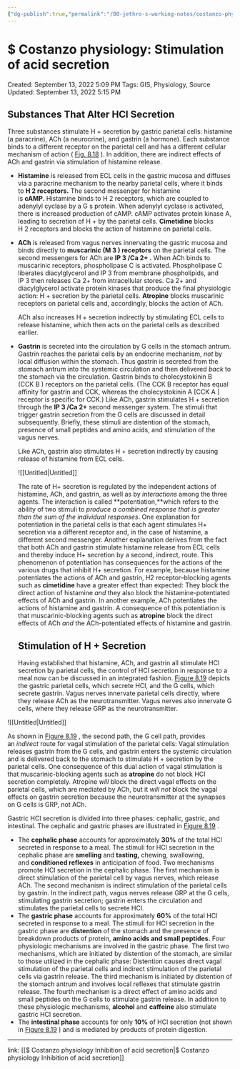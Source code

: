 ```yaml
---
{"dg-publish":true,"permalink":"/00-jethro-s-working-notes/costanzo-physiology-stimulation-of-acid-secretio/","dgPassFrontmatter":true}
---
```



# $ Costanzo physiology: Stimulation of acid secretion

Created: September 13, 2022 5:09 PM
Tags: GIS, Physiology, Source
Updated: September 13, 2022 5:15 PM

## Substances That Alter HCl Secretion

Three substances stimulate H + secretion by gastric parietal cells: histamine (a paracrine), ACh (a neurocrine), and gastrin (a hormone). Each substance binds to a different receptor on the parietal cell and has a different cellular mechanism of action ( [Fig. 8.18](https://www-clinicalkey-com.eproxy.lib.hku.hk/f0095) ). In addition, there are indirect effects of ACh and gastrin via stimulation of histamine release.

- **Histamine** is released from ECL cells in the gastric mucosa and diffuses via a paracrine mechanism to the nearby parietal cells, where it binds to **H 2 receptors.** The second messenger for histamine is **cAMP.** Histamine binds to H 2 receptors, which are coupled to adenylyl cyclase by a G s protein. When adenylyl cyclase is activated, there is increased production of cAMP. cAMP activates protein kinase A, leading to secretion of H + by the parietal cells. **Cimetidine** blocks H 2 receptors and blocks the action of histamine on parietal cells.
- **ACh** is released from vagus nerves innervating the gastric mucosa and binds directly to **muscarinic (M 3 ) receptors** on the parietal cells. The second messengers for ACh are **IP 3 /Ca 2+ .** When ACh binds to muscarinic receptors, phospholipase C is activated. Phospholipase C liberates diacylglycerol and IP 3 from membrane phospholipids, and IP 3 then releases Ca 2+ from intracellular stores. Ca 2+ and diacylglycerol activate protein kinases that produce the final physiologic action: H + secretion by the parietal cells. **Atropine** blocks muscarinic receptors on parietal cells and, accordingly, blocks the action of ACh.
    
    ACh also increases H + secretion indirectly by stimulating ECL cells to release histamine, which then acts on the parietal cells as described earlier.
    
- **Gastrin** is secreted into the circulation by G cells in the stomach antrum. Gastrin reaches the parietal cells by an endocrine mechanism, *not* by local diffusion within the stomach. Thus gastrin is secreted from the stomach antrum into the systemic circulation and then delivered *back* to the stomach via the circulation. Gastrin binds to cholecystokinin B (CCK B ) receptors on the parietal cells. (The CCK B receptor has equal affinity for gastrin and CCK, whereas the cholecystokinin A [CCK A ] receptor is specific for CCK.) Like ACh, gastrin stimulates H + secretion through the **IP 3 /Ca 2+** second messenger system. The stimuli that trigger gastrin secretion from the G cells are discussed in detail subsequently. Briefly, these stimuli are distention of the stomach, presence of small peptides and amino acids, and stimulation of the vagus nerves.
    
    Like ACh, gastrin also stimulates H + secretion indirectly by causing release of histamine from ECL cells.
    
    ![[Untitled\|Untitled]]
    
    The rate of H+ secretion is regulated by the independent actions of histamine, ACh, and gastrin, as well as by *interactions* among the three agents. The interaction is called **potentiation,**which refers to the ability of two stimuli to *produce a combined response that is greater than the sum of the individual responses*. One explanation for potentiation in the parietal cells is that each agent stimulates H+ secretion via a different receptor and, in the case of histamine, a different second messenger. Another explanation derives from the fact that both ACh and gastrin stimulate histamine release from ECL cells and thereby induce H+ secretion by a second, indirect, route. This phenomenon of potentiation has consequences for the actions of the various drugs that inhibit H+ secretion. For example, because histamine potentiates the actions of ACh and gastrin, H2 receptor–blocking agents such as **cimetidine** have a greater effect than expected: They block the direct action of histamine *and* they also block the histamine-potentiated effects of ACh and gastrin. In another example, ACh potentiates the actions of histamine and gastrin. A consequence of this potentiation is that muscarinic-blocking agents such as **atropine** block the direct effects of ACh *and* the ACh-potentiated effects of histamine and gastrin.
    
    ## Stimulation of H + Secretion
    
    Having established that histamine, ACh, and gastrin all stimulate HCl secretion by parietal cells, the control of HCl secretion in response to a meal now can be discussed in an integrated fashion. [Figure 8.19](https://www-clinicalkey-com.eproxy.lib.hku.hk/f0100) depicts the gastric parietal cells, which secrete HCl, and the G cells, which secrete gastrin. Vagus nerves innervate parietal cells directly, where they release ACh as the neurotransmitter. Vagus nerves also innervate G cells, where they release GRP as the neurotransmitter.
    

![[Untitled\|Untitled]]

As shown in [Figure 8.19](https://www-clinicalkey-com.eproxy.lib.hku.hk/f0100) , the second path, the G cell path, provides an *indirect* route for vagal stimulation of the parietal cells: Vagal stimulation releases gastrin from the G cells, and gastrin enters the systemic circulation and is delivered back to the stomach to stimulate H + secretion by the parietal cells. One consequence of this dual action of vagal stimulation is that muscarinic-blocking agents such as **atropine** do not block HCl secretion completely. Atropine *will* block the direct vagal effects on the parietal cells, which are mediated by ACh, but it *will not* block the vagal effects on gastrin secretion because the neurotransmitter at the synapses on G cells is GRP, not ACh.

Gastric HCl secretion is divided into three phases: cephalic, gastric, and intestinal. The cephalic and gastric phases are illustrated in [Figure 8.19](https://www-clinicalkey-com.eproxy.lib.hku.hk/f0100) .

- The **cephalic phase** accounts for approximately **30%** of the total HCl secreted in response to a meal. The stimuli for HCl secretion in the cephalic phase are **smelling** and **tasting,** chewing, swallowing, and **conditioned reflexes** in anticipation of food. Two mechanisms promote HCl secretion in the cephalic phase. The first mechanism is direct stimulation of the parietal cell by vagus nerves, which release ACh. The second mechanism is indirect stimulation of the parietal cells by gastrin. In the indirect path, vagus nerves release GRP at the G cells, stimulating gastrin secretion; gastrin enters the circulation and stimulates the parietal cells to secrete HCl.
- The **gastric phase** accounts for approximately **60%** of the total HCl secreted in response to a meal. The stimuli for HCl secretion in the gastric phase are **distention** of the stomach and the presence of breakdown products of protein, **amino acids and small peptides.** Four physiologic mechanisms are involved in the gastric phase. The first two mechanisms, which are initiated by distention of the stomach, are similar to those utilized in the cephalic phase: Distention causes direct vagal stimulation of the parietal cells and indirect stimulation of the parietal cells via gastrin release. The third mechanism is initiated by distention of the stomach antrum and involves local reflexes that stimulate gastrin release. The fourth mechanism is a direct effect of amino acids and small peptides on the G cells to stimulate gastrin release. In addition to these physiologic mechanisms, **alcohol** and **caffeine** also stimulate gastric HCl secretion.
- The **intestinal phase** accounts for only **10%** of HCl secretion (not shown in [Figure 8.19](https://www-clinicalkey-com.eproxy.lib.hku.hk/f0100) ) and is mediated by products of protein digestion.

---

link: [[$ Costanzo physiology  Inhibition of acid secretion\|$ Costanzo physiology  Inhibition of acid secretion]]